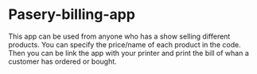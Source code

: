 # Pasery-billing-app
This app can be used from anyone who has a show selling different products.
You can specify the price/name of each product in the code.
Then you can be link the app with your printer and print the bill of whan a customer has ordered or bought.

